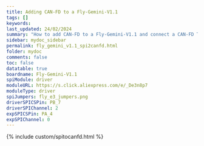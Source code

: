 ```yaml
---
title: Adding CAN-FD to a Fly-Gemini-V1.1
tags: []
keywords: 
last_updated: 24/02/2024
summary: "How to add CAN-FD to a Fly-Gemini-V1.1 and connect a CAN-FD Toolboard"
sidebar: mydoc_sidebar
permalink: fly_gemini_v1.1_spi2canfd.html
folder: mydoc
comments: false
toc: false
datatable: true
boardname: Fly-Gemini-V1.1
spiModule: driver
moduleURL: https://s.click.aliexpress.com/e/_De3n8p7
moduleType: driver
spiJumpers: fly_e3_jumpers.png
driverSPICSPin: PB_7
driverSPIChannel: 2
expSPICSPin: PA_4
expSPIChannel: 0
---
```


{% include custom/spitocanfd.html %}
